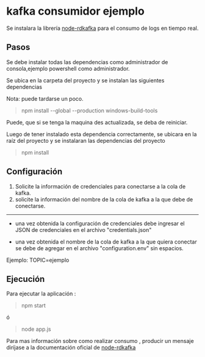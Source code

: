 

# kafka consumidor ejemplo
Se instalara la librería [node-rdkafka](https://github.com/Blizzard/node-rdkafka) para el consumo  de logs  en tiempo real.


## Pasos
Se debe instalar todas las dependencias como administrador de consola,ejemplo powershell como administrador.

Se ubica en la carpeta del proyecto y se instalan las siguientes dependencias

Nota: puede tardarse un poco.

> npm install --global --production windows-build-tools

Puede, que si se tenga la maquina des actualizada, se deba de reiniciar.

Luego de tener instalado esta dependencia correctamente, se ubicara en la raíz del proyecto y se instalaran las dependencias del proyecto

> npm install


## Configuración 

 1. Solicite la información  de credenciales para conectarse a la cola de kafka.
 2. solicite la información del nombre de la cola  de kafka a la que debe de conectarse.
 ---
 - una vez  obtenida la configuración de credenciales debe ingresar  el JSON de credenciales en el archivo "credentials.json"
 
 - una vez obtenida el nombre de la cola de kafka a la que quiera conectar se debe de agregar en el archivo "configuration.env" sin espacios.

Ejemplo:
TOPIC=ejemplo

## Ejecución
Para ejecutar la aplicación :

>npm start

ó

>node app.js


Para mas información sobre como realizar consumo , producir un mensaje diríjase a la documentación oficial de [node-rdkafka](https://github.com/Blizzard/node-rdkafka)